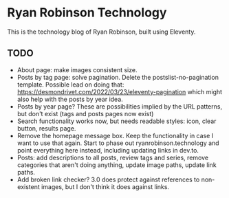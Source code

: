 # Ryan Robinson Technology

This is the technology blog of Ryan Robinson, built using Eleventy.

## TODO

- About page: make images consistent size.
- Posts by tag page: solve pagination. Delete the postslist-no-pagination template. Possible lead on doing that: https://desmondrivet.com/2022/03/23/eleventy-pagination which might also help with the posts by year idea.
- Posts by year page? These are possibilities implied by the URL patterns, but don't exist (tags and posts pages now exist)
- Search functionality works now, but needs readable styles: icon, clear button, results page.
- Remove the homepage message box. Keep the functionality in case I want to use that again. Start to phase out ryanrobinson.technology and point everything here instead, including updating links in dev.to.
- Posts: add descriptions to all posts, review tags and series, remove categories that aren't doing anything, update image paths, update link paths.
- Add broken link checker? 3.0 does protect against references to non-existent images, but I don't think it does against links.
